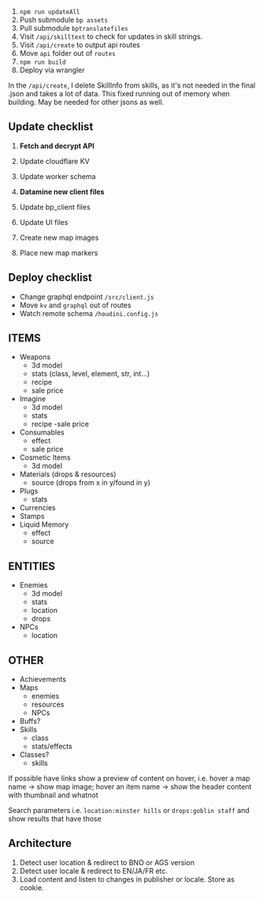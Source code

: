 1. `npm run updateAll`
2. Push submodule `bp assets`
3. Pull submodule `bptranslatefiles` 
4. Visit `/api/skilltext` to check for updates in skill strings.
5. Visit `/api/create` to output api routes
6. Move `api` folder out of `routes`
7. `npm run build`
8. Deploy via wrangler

In the `/api/create`, I delete SkillInfo from skills, as it's not needed in the final .json and takes a lot of data. This fixed running out of memory when building. May be needed for other jsons as well.

## Update checklist
1. **Fetch and decrypt API**
2. Update cloudflare KV
3. Update worker schema

1. **Datamine new client files**
2. Update bp_client files
3. Update UI files
4. Create new map images
5. Place new map markers

## Deploy checklist
- Change graphql endpoint `/src/client.js`
- Move `kv` and `graphql` out of routes
- Watch remote schema `/houdini.config.js`

## ITEMS
- Weapons
    - 3d model
    - stats (class, level, element, str, int...)
    - recipe
    - sale price
- Imagine
    - 3d model
    - stats
    - recipe
    -sale price
- Consumables
    - effect
    - sale price
- Cosmetic Items
    - 3d model
- Materials (drops & resources)
    - source (drops from x in y/found in y)
- Plugs
    - stats
- Currencies
- Stamps
- Liquid Memory
    - effect
    - source

## ENTITIES
- Enemies
    - 3d model
    - stats
    - location
    - drops
- NPCs
    - location

## OTHER
- Achievements
- Maps
    - enemies
    - resources
    - NPCs
- Buffs?
- Skills
    - class
    - stats/effects
- Classes?
    - skills


If possible have links show a preview of content on hover, i.e. hover a map name -> show map image; hover an item name -> show the header content with thumbnail and whatnot

Search parameters i.e. `location:minster hills` or `drops:goblin staff` and show results that have those


## Architecture
1. Detect user location & redirect to BNO or AGS version
2. Detect user locale & redirect to EN/JA/FR etc.
3. Load content and listen to changes in publisher or locale. Store as cookie.